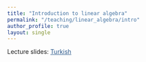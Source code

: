 ```yaml
---
title: "Introduction to linear algebra"
permalink: "/teaching/linear_algebra/intro"
author_profile: true
layout: single
---
```


Lecture slides: <a href="https://sirmatel.github.io/assets/files/teaching_intros/EEE126-giris.pdf" style="color: #2d5a8c">Turkish</a>
